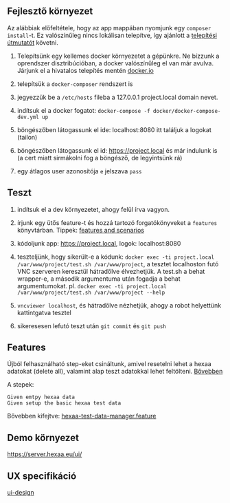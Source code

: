 Fejlesztő környezet
-------------------

Az alábbiak előfeltétele, hogy az app mappában nyomjunk egy `composer install`-t. Ez valószínűleg nincs lokálisan telepítve, így ajánlott a [telepítési útmutatót](https://getcomposer.org/download/) követni.

1. Telepítsünk egy kellemes docker környezetet a gépünkre. Ne bízzunk a oprendszer disztribúcióban, a docker valószínűleg el van már avulva. Járjunk el a hivatalos telepítés mentén [docker.io](http://docker.io)

2. telepítsük a `docker-composer` rendszert is

3. jegyezzük be a `/etc/hosts` fileba a 127.0.0.1 project.local domain nevet.

4. indítsuk el a docker fogatot:
`docker-compose -f docker/docker-compose-dev.yml up`

5. böngészőben látogassunk el ide: localhost:8080 itt találjuk a logokat (tailon)

6. böngészőben látogassunk el id: https://project.local és már indulunk is (a cert miatt sirmákolni fog a böngésző, de legyintsünk rá)

7. egy átlagos user azonosítója `e` jelszava `pass`


Teszt
-----

1. indítsuk el a dev környezetet, ahogy felül írva vagyon.

2. írjunk egy ütős feature-t és hozzá tartozó forgatókönyveket a `features` könyvtárban. Tippek: [features and scenarios](http://docs.behat.org/en/latest/user_guide/features_scenarios.html)
	
3. kódoljunk app: https://project.local, logok: localhost:8080

4. teszteljünk, hogy sikerült-e a kódunk: `docker exec -ti project.local /var/www/project/test.sh /var/www/project`, a tesztet localhoston futó VNC szerveren keresztül hátradőlve élvezhetjük. A test.sh a behat wrapper-e, a második argumentuma után fogadja a behat argumentumokat. pl. `docker exec -ti project.local /var/www/project/test.sh /var/www/project --help`

5. `vncviewer localhost`, és hátradőlve nézhetjük, ahogy a robot helyettünk kattintgatva tesztel

6. sikeresesen lefutó teszt után `git commit` és `git push`


Features
--------

Újból felhasználható step-eket csináltunk, amivel resetelni lehet a hexaa adatokat (delete all), valamint alap teszt adatokkal lehet feltölteni. [Bővebben](https://git.hbit.sztaki.hu/solazs/hexaa-test-data-manager/tree/master)

A stepek:
```
Given emtpy hexaa data
Given setup the basic hexaa test data
```

Bővebben kifejtve: [hexaa-test-data-manager.feature](app/src/AppBundle/Features/hexaa-test-data-manager.feature)


Demo környezet
--------------

https://server.hexaa.eu/ui/


UX specifikáció
---------------

[ui-design](doc/ui-design)